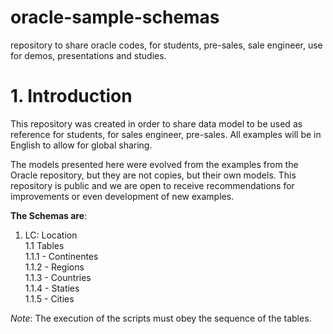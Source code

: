# oracle-sample-schemas
repository to share oracle codes, for students, pre-sales, sale engineer, use for demos, presentations and studies.

# 1. Introduction

This repository was created in order to share data model to be used as reference for students, for sales engineer, pre-sales. All examples will be in English to allow for global sharing.

The models presented here were evolved from the examples from the Oracle repository, but they are not copies, but their own models. This repository is public and we are open to receive recommendations for improvements or even development of new examples.


**The Schemas are**: 

  1. LC: Location\
    1.1 Tables\
      1.1.1 - Continentes\
      1.1.2 - Regions\
      1.1.3 - Countries\
      1.1.4 - Staties\
      1.1.5 - Cities

*Note*: The execution of the scripts must obey the sequence of the tables.
